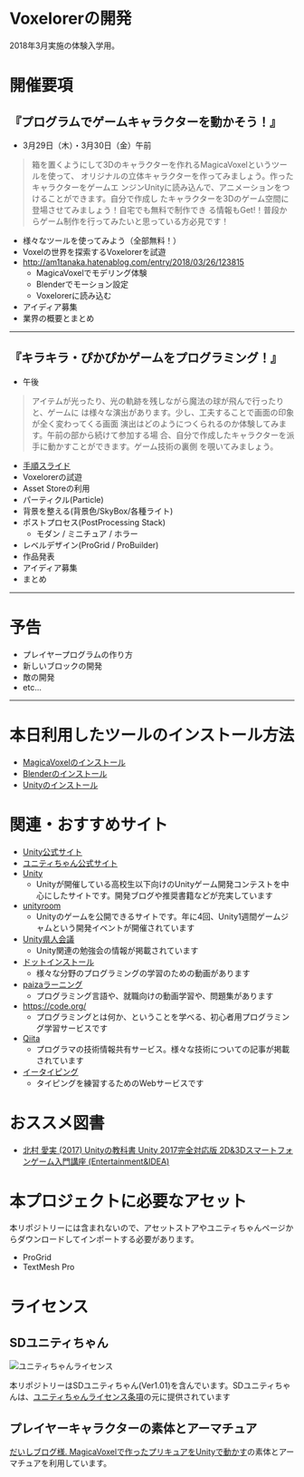 # Voxelorerの開発
2018年3月実施の体験入学用。

# 開催要項
## 『プログラムでゲームキャラクターを動かそう！』
- 3月29日（木）・3月30日（金）午前

>箱を置くようにして3Dのキャラクターを作れるMagicaVoxelというツールを使って、
>オリジナルの立体キャラクターを作ってみましょう。作ったキャラクターをゲームエ
>ンジンUnityに読み込んで、アニメーションをつけることができます。自分で作成し
>たキャラクターを3Dのゲーム空間に登場させてみましょう！自宅でも無料で制作でき
>る情報もGet!！普段からゲーム制作を行ってみたいと思っている方必見です！

- 様々なツールを使ってみよう（全部無料！）
- Voxelの世界を探索するVoxelorerを試遊
- http://am1tanaka.hatenablog.com/entry/2018/03/26/123815
  - MagicaVoxelでモデリング体験
  - Blenderでモーション設定
  - Voxelorerに読み込む
- アイディア募集
- 業界の概要とまとめ

---

## 『キラキラ・ぴかぴかゲームをプログラミング！』
- 午後

>アイテムが光ったり、光の軌跡を残しながら魔法の球が飛んで行ったりと、ゲームに
>は様々な演出があります。少し、工夫することで画面の印象が全く変わってくる画面
>演出はどのようにつくられるのか体験してみます。午前の部から続けて参加する場
>合、自分で作成したキャラクターを派手に動かすことができます。ゲーム技術の裏側
>を覗いてみましょう。

- [手順スライド](https://gitpitch.com/tanakaedu/taiken10-1703/slide2)
- Voxelorerの試遊
- Asset Storeの利用
- パーティクル(Particle)
- 背景を整える(背景色/SkyBox/各種ライト)
- ポストプロセス(PostProcessing Stack)
  - モダン / ミニチュア / ホラー
- レベルデザイン(ProGrid / ProBuilder)
- 作品発表
- アイディア募集
- まとめ

---

# 予告
- プレイヤープログラムの作り方
- 新しいブロックの開発
- 敵の開発
- etc...

---

# 本日利用したツールのインストール方法
- [MagicaVoxelのインストール](http://am1tanaka.hatenablog.com/entry/2018/03/25/162241)
- [Blenderのインストール](http://am1tanaka.hatenablog.com/entry/2018/03/25/142853)
- [Unityのインストール](https://am1.jp/unity/getting-started)

# 関連・おすすめサイト
- [Unity公式サイト](http://japan.unity3d.com/)
- [ユニティちゃん公式サイト](http://unity-chan.com/)
- [Unity](https://inter-high.unity3d.jp/)
  - Unityが開催している高校生以下向けのUnityゲーム開発コンテストを中心にしたサイトです。開発ブログや推奨書籍などが充実しています
- [unityroom](https://unityroom.com/)
  - Unityのゲームを公開できるサイトです。年に4回、Unity1週間ゲームジャムという開発イベントが開催されています
- [Unity県人会議](https://kenjin.unity3d.jp/)
  - Unity関連の勉強会の情報が掲載されています
- [ドットインストール](http://dotinstall.com/)
  - 様々な分野のプログラミングの学習のための動画があります
- [paizaラーニング](https://paiza.jp/works)
  - プログラミング言語や、就職向けの動画学習や、問題集があります
- https://code.org/
  - プログラミングとは何か、ということを学べる、初心者用プログラミング学習サービスです
- [Qiita](https://qiita.com/)
  - プログラマの技術情報共有サービス。様々な技術についての記事が掲載されています
- [イータイピング](https://www.e-typing.ne.jp/)
  - タイピングを練習するためのWebサービスです

# おススメ図書
- [北村 愛実 (2017) Unityの教科書 Unity 2017完全対応版 2D&3Dスマートフォンゲーム入門講座 (Entertainment&IDEA)](http://www.amazon.co.jp/dp/4797393521/ref=cm_sw_r_tw_dp_U_x_tqBUAbCVN9BWM)

# 本プロジェクトに必要なアセット
本リポジトリーには含まれないので、アセットストアやユニティちゃんページからダウンロードしてインポートする必要があります。

- ProGrid
- TextMesh Pro

# ライセンス
## SDユニティちゃん
<img src="http://unity-chan.com/images/imageLicenseLogo.png" alt="ユニティちゃんライセンス"><p>本リポジトリーはSDユニティちゃん(Ver1.01)を含んでいます。SDユニティちゃんは、<a href="http://unity-chan.com/contents/license_jp/" target="_blank">ユニティちゃんライセンス条項</a>の元に提供されています</p>

## プレイヤーキャラクターの素体とアーマチュア
[だいしブログ様. MagicaVoxelで作ったプリキュアをUnityで動かす](https://github.dev7.jp/b/2015/12/15/precureadv20151213/)の素体とアーマチュアを利用しています。
